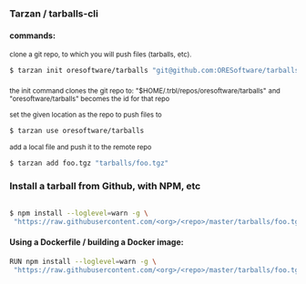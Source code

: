 
### Tarzan / tarballs-cli

#### commands:

<sup>clone a git repo, to which you will push files (tarballs, etc).</sup>

```bash
$ tarzan init oresoftware/tarballs "git@github.com:ORESoftware/tarballs.git"
```
<sub> the init command clones the git repo to: "$HOME/.trbl/repos/oresoftware/tarballs"</sub>
<sub> and "oresoftware/tarballs" becomes the id for that repo </sub>


<sub>set the given location as the repo to push files to </sub>
```bash
$ tarzan use oresoftware/tarballs
```

<sub> add a local file and push it to the remote repo </sub>

```bash
$ tarzan add foo.tgz "tarballs/foo.tgz"
```

### Install a tarball from Github, with NPM, etc

```bash

$ npm install --loglevel=warn -g \
 "https://raw.githubusercontent.com/<org>/<repo>/master/tarballs/foo.tgz?$(date +%s)"

```

#### Using a Dockerfile / building a Docker image:

```bash
RUN npm install --loglevel=warn -g \
 "https://raw.githubusercontent.com/<org>/<repo>/master/tarballs/foo.tgz?$(date +%s)"
```

